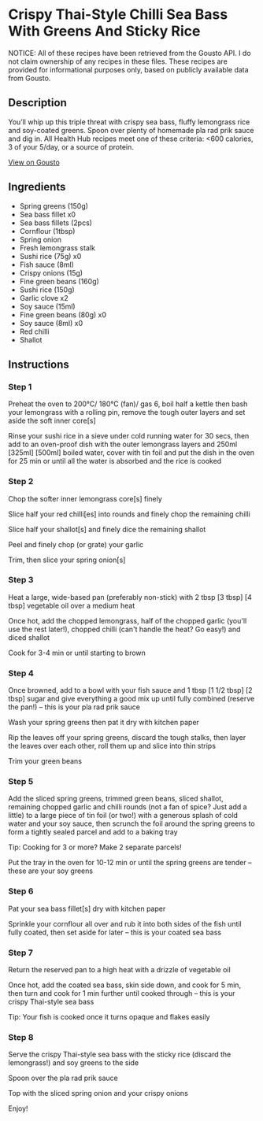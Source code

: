 # Crispy Thai-Style Chilli Sea Bass With Greens And Sticky Rice

NOTICE: All of these recipes have been retrieved from the Gousto API. I do not claim ownership of any recipes in these files. These recipes are provided for informational purposes only, based on publicly available data from Gousto.

## Description

You’ll whip up this triple threat with crispy sea bass, fluffy lemongrass rice and soy-coated greens. Spoon over plenty of homemade pla rad prik sauce and dig in. All Health Hub recipes meet one of these criteria: <600 calories, 3 of your 5/day, or a source of protein.

[View on Gousto](https://www.gousto.co.uk/recipes/cookbook/se-asia-crispy-thai-chilli-sea-bass-with-greens-sticky-rice)

## Ingredients

- Spring greens (150g)
- Sea bass fillet x0
- Sea bass fillets (2pcs)
- Cornflour (1tbsp)
- Spring onion
- Fresh lemongrass stalk
- Sushi rice (75g) x0
- Fish sauce (8ml)
- Crispy onions (15g)
- Fine green beans (160g)
- Sushi rice (150g)
- Garlic clove x2
- Soy sauce (15ml)
- Fine green beans (80g) x0
- Soy sauce (8ml) x0
- Red chilli
- Shallot

## Instructions


### Step 1

Preheat the oven to 200°C/ 180°C (fan)/ gas 6, boil half a kettle then bash your lemongrass with a rolling pin, remove the tough outer layers and set aside the soft inner core[s]

Rinse your sushi rice in a sieve under cold running water for 30 secs, then add to an oven-proof dish with the outer lemongrass layers and 250ml <span class="text-purple">[325ml]</span> <span class="text-danger">[500ml]</span> boiled water, cover with tin foil and put the dish in the oven for 25 min or until all the water is absorbed and the rice is cooked


### Step 2

Chop the softer inner lemongrass core[s] finely

Slice half your red chilli[es] into rounds and finely chop the remaining chilli

Slice half your shallot[s] and finely dice the remaining shallot

Peel and finely chop (or grate) your garlic

Trim, then slice your spring onion[s]


### Step 3

Heat a large, wide-based pan (preferably non-stick) with 2 tbsp<span class="text-purple"> [3 tbsp]</span> <span class="text-danger">[4 tbsp] </span>vegetable oil over a medium heat

Once hot, add the chopped lemongrass, half of the chopped garlic (you'll use the rest later!), chopped chilli (can't handle the heat? Go easy!) and diced shallot

Cook for 3-4 min or until starting to brown


### Step 4

Once browned, add to a bowl with your fish sauce and 1 tbsp<span class="text-purple"> [1 1/2 tbsp]</span> <span class="text-danger">[2 tbsp]</span> sugar and give everything a good mix up until fully combined (reserve the pan!) – this is your pla rad prik sauce

Wash your spring greens then pat it dry with kitchen paper

Rip the leaves off your spring greens, discard the tough stalks, then layer the leaves over each other, roll them up and slice into thin strips

Trim your green beans


### Step 5

Add the sliced spring greens, trimmed green beans, sliced shallot, remaining chopped garlic and chilli rounds (not a fan of spice? Just add a little) to a large piece of tin foil (or two!) with a generous splash of cold water and your soy sauce, then scrunch the foil around the spring greens to form a tightly sealed parcel and add to a baking tray

Tip: Cooking for 3 or more? Make 2 separate parcels!

Put the tray in the oven for 10-12 min or until the spring greens are tender – these are your soy greens


### Step 6

Pat your sea bass fillet[s] dry with kitchen paper

Sprinkle your cornflour all over and rub it into both sides of the fish until fully coated, then set aside for later – this is your coated sea bass


### Step 7

Return the reserved pan to a high heat with a drizzle of vegetable oil

Once hot, add the coated sea bass, skin side down, and cook for 5 min, then turn and cook for 1 min further until cooked through – this is your crispy Thai-style sea bass

Tip: Your fish is cooked once it turns opaque and flakes easily

### Step 8

Serve the crispy Thai-style sea bass with the sticky rice (discard the lemongrass!) and soy greens to the side

Spoon over the pla rad prik sauce

Top with the sliced spring onion and your crispy onions

Enjoy!

